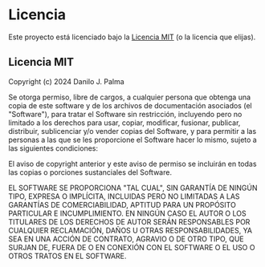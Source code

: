 # Licencia

Este proyecto está licenciado bajo la [Licencia MIT](https://opensource.org/licenses/MIT) (o la licencia que elijas).

## Licencia MIT

Copyright (c) 2024 Danilo J. Palma

Se otorga permiso, libre de cargos, a cualquier persona que obtenga una copia de este software y de los archivos de documentación asociados (el "Software"), para tratar el Software sin restricción, incluyendo pero no limitado a los derechos para usar, copiar, modificar, fusionar, publicar, distribuir, sublicenciar y/o vender copias del Software, y para permitir a las personas a las que se les proporcione el Software hacer lo mismo, sujeto a las siguientes condiciones:

El aviso de copyright anterior y este aviso de permiso se incluirán en todas las copias o porciones sustanciales del Software.

EL SOFTWARE SE PROPORCIONA "TAL CUAL", SIN GARANTÍA DE NINGÚN TIPO, EXPRESA O IMPLÍCITA, INCLUIDAS PERO NO LIMITADAS A LAS GARANTÍAS DE COMERCIABILIDAD, APTITUD PARA UN PROPÓSITO PARTICULAR E INCUMPLIMIENTO. EN NINGÚN CASO EL AUTOR O LOS TITULARES DE LOS DERECHOS DE AUTOR SERÁN RESPONSABLES POR CUALQUIER RECLAMACIÓN, DAÑOS U OTRAS RESPONSABILIDADES, YA SEA EN UNA ACCIÓN DE CONTRATO, AGRAVIO O DE OTRO TIPO, QUE SURJAN DE, FUERA DE O EN CONEXIÓN CON EL SOFTWARE O EL USO O OTROS TRATOS EN EL SOFTWARE.
